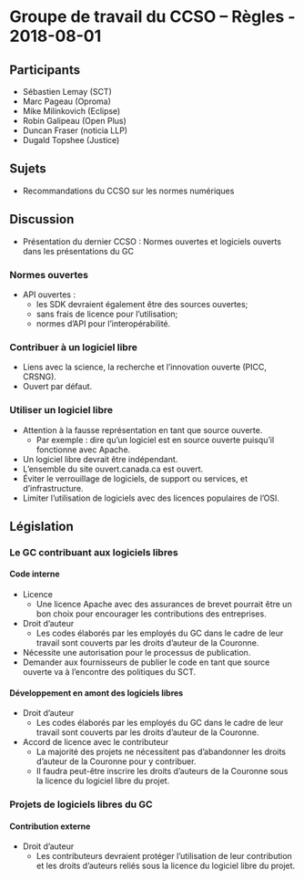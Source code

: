 # Groupe de travail du CCSO – Règles - 2018-08-01

## Participants
* Sébastien Lemay (SCT)
* Marc Pageau (Oproma)
* Mike Milinkovich (Eclipse)
* Robin Galipeau (Open Plus)
* Duncan Fraser (noticia LLP)
* Dugald Topshee (Justice)

## Sujets
* Recommandations du CCSO sur les normes numériques

## Discussion 
* Présentation du dernier CCSO : Normes ouvertes et logiciels ouverts dans les présentations du GC

### Normes ouvertes
* API ouvertes :
  * les SDK devraient également être des sources ouvertes;
  * sans frais de licence pour l’utilisation;
  * normes d’API pour l’interopérabilité. 
  
 ### Contribuer à un logiciel libre
* Liens avec la science, la recherche et l’innovation ouverte (PICC, CRSNG).
* Ouvert par défaut.

### Utiliser un logiciel libre
* Attention à la fausse représentation en tant que source ouverte.
  * Par exemple : dire qu’un logiciel est en source ouverte puisqu’il fonctionne avec Apache. 
* Un logiciel libre devrait être indépendant. 
* L’ensemble du site ouvert.canada.ca est ouvert.
* Éviter le verrouillage de logiciels, de support ou services, et d’infrastructure. 
* Limiter l’utilisation de logiciels avec des licences populaires de l’OSI. 

## Législation
### Le GC contribuant aux logiciels libres
#### Code interne
* Licence
  * Une licence Apache avec des assurances de brevet pourrait être un bon choix pour encourager les contributions des entreprises. 
* Droit d’auteur
  * Les codes élaborés par les employés du GC dans le cadre de leur travail sont couverts par les droits d’auteur de la Couronne. 
* Nécessite une autorisation pour le processus de publication. 
* Demander aux fournisseurs de publier le code en tant que source ouverte va à l’encontre des politiques du SCT. 

#### Développement en amont des logiciels libres
* Droit d’auteur
  * Les codes élaborés par les employés du GC dans le cadre de leur travail sont couverts par les droits d’auteur de la Couronne. 
* Accord de licence avec le contributeur
  * La majorité des projets ne nécessitent pas d’abandonner les droits d’auteur de la Couronne pour y contribuer. 
  * Il faudra peut-être inscrire les droits d’auteurs de la Couronne sous la licence du logiciel libre du projet. 
  
### Projets de logiciels libres du GC
#### Contribution externe
* Droit d’auteur
  * Les contributeurs devraient protéger l’utilisation de leur contribution et les droits d’auteurs reliés sous la licence du logiciel libre du projet. 
